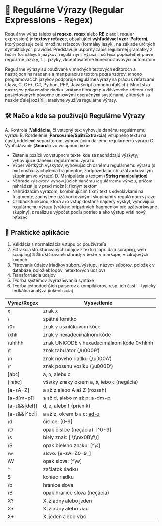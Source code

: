 # 🔣 Regulárne Výrazy (Regular Expressions - Regex)
Regulárny výraz (alebo aj **regexp**, **regex** alebo **RE** z angl. regular expression) je **textový reťazec**, obsahujúci **vyhľadávací vzor (Pattern)**, ktorý popisuje celú množinu reťazcov 
(formálny jazyk), na základe určitých syntaktických pravidiel. Predstavuje úsporný zápis regulárnej gramatiky z teórie formálnych jazykov, regulárnymi výrazmi sú teda 
popísateľné práve regulárne jazyky, t. j. jazyky, akceptovateľné konečnostavovým automatom.

Regulárne výrazy sú používané v mnohých textových editoroch a nástrojoch na hľadanie a manipuláciu s textom podľa vzorov. 
Mnoho programovacích jazykov podporuje regulárne výrazy na prácu s reťazcami (Java, C, C++, C#, Python, PHP, JavaScript a mnoho ďalších). Množstvo nástrojov príkazového riadku 
(vrátane filtra grep a dávkového editora sed) poskytovaných pôvodne unixovými operačnými systémami, z ktorých sa neskôr ďalej rozšírili, masívne využíva regulárne výrazy.

## 🛠️ Načo a kde sa používajú Regulárne Výrazy
A. Kontrola (**Validácia**), či vstupný text vyhovuje danému regulárnemu výrazu
B. Rozdelenie (**Parsovanie/Split/Extrakcia**) vstupného textu na časti, oddelené separátorom, vyhovujúcim danému regulárnemu výrazu
C. Vyhľadávanie (**Search**) vo vstupnom texte
  - Zistenie pozícií vo vstupnom texte, kde sa nachádzajú výskyty, vyhovujúce danému regulárnemu výrazu
  - Výber všetkých výskytov, vyhovujúcich danému regulárnemu výrazu (s možnosťou zachytenia fragmentov, zodpovedajúcich uzátvorkovaným skupinám vo výraze)
D. Manipulácia s textom (**String manipulation**)
  - Náhrada výskytov, vyhovujúcich danému regulárnemu výrazu; pričom nahrádzať je v praxi možné:
fixným textom
  - Nahrádzacím výrazom, kombinujúcim fixný text s odvolávkami na fragmenty, zachytené uzátvorkovanými skupinami v regulárnom výraze
  - Callback funkciou, ktorá ako vstup dostane nájdený výskyt, vyhovujúci regulárnemu výrazu (vrátane prípadných fragmentov pre uzátvorkované skupiny), z realizuje výpočet podľa potrieb a ako výstup vráti nový reťazec

## 🧰 Praktické aplikácie
1. Validácia a normalizácia vstupu od používateľa
2. Extrakcia štruktúrovaných údajov z textu (napr. data scraping, web scraping)
3 Štruktúrované náhrady v texte, v markupe, v zdrojových kódoch
4. Filtrovanie údajov (riadkov súboru/výstupu, názvov súborov, položiek v databáze, položiek logov, netextových údajov)
5. Transformácia údajov
6. Tvorba systémov zvýrazňovania syntaxe
7. Tvorba jednoduchších parserov a kompilátorov, resp. ich častí – typicky lexikálna analýza (tokenizácia)

| Výraz/Regex  | Vysvetlenie                                 |
|--------------|---------------------------------------------|
| x            | znak x                                      |
| \\           | spätné lomítko                              |
| \0n          | znak v osmičkovom kóde                      |
| \xhh         | znak v hexadecimálnom kóde                  |
| \uhhhh       | znak UNICODE v hexadecimálnom kóde 0×hhhh   |
| \t           | znak tabulátor (‚\u0009‘)                   |
| \n           | znak nového riadku (‚\u000A‘)               |
| \r           | znak posunu vozíku (‚\u000D‘)               |
| [abc]        | a, b, alebo c                               |
| [^abc]       | všetky znaky okrem a, b, lebo c (negácia)   |
| [a-zA-Z]     | a až z alebo A až Z (rozsah)                |
| [a-d[m-p]]   | a až d, alebo m až p: [a-dm-p](zjednotenie) |
| [a-z&&[def]] | d, e, alebo f (prienik)                     |
| [a-z&&[^bc]] | a až z, okrem b a c: [ad-z](rozdiel)        |
| \d           | číslice: [0–9]                              |
| \D           | opak číslice (negácia): [^0-9]              |
| \s           | biely znak: [ \t\n\x0B\f\r]                 |
| \S           | opak bieleho znaku: [^\s]                   |
| \w           | slovo: [a-zA-Z0-9_]                         |
| \W           | opak slova: [^\w]                           |
| ^            | začiatok riadku                             |
| $            | koniec riadku                               |
| \b           | hranice slova                               |
| \B           | opak hranice slova (negácia)                |
| X?           | X, žiadny alebo jeden                       |
| X*           | X, žiadny alebo viac                        |
| X+           | X, jeden alebo viac                         |
